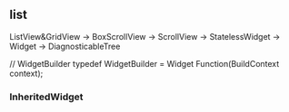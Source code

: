 ## list 

ListView&GridView -> BoxScrollView -> ScrollView -> StatelessWidget -> Widget -> DiagnosticableTree

// WidgetBuilder
typedef WidgetBuilder = Widget Function(BuildContext context);
### InheritedWidget
